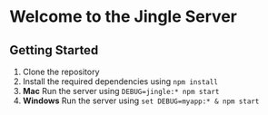 # Welcome to the Jingle Server

## Getting Started

1. Clone the repository
2. Install the required dependencies using ```npm install```
3. **Mac** Run the server using ```DEBUG=jingle:* npm start```
4. **Windows** Run the server using ```set DEBUG=myapp:* & npm start```
